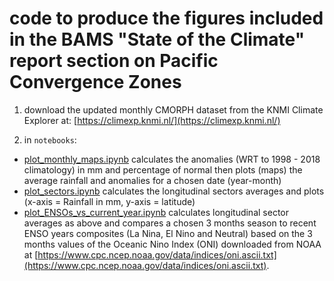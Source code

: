# code to produce the figures included in the BAMS "State of the Climate" report section on Pacific Convergence Zones 

1) download the updated monthly CMORPH dataset from the KNMI Climate Explorer at: [https://climexp.knmi.nl/](https://climexp.knmi.nl/) 

2) in `notebooks`: 

+ [plot_monthly_maps.ipynb](https://github.com/nicolasfauchereau/BAMS_SOTC_2019/blob/master/notebooks/plot_monthly_maps.ipynb) calculates the anomalies (WRT to 1998 - 2018 climatology) in mm and percentage of normal then plots (maps) the average rainfall and anomalies for a chosen date (year-month) 
+ [plot_sectors.ipynb](https://github.com/nicolasfauchereau/BAMS_SOTC_2019/blob/master/notebooks/plot_sectors.ipynb) calculates the longitudinal sectors averages and plots (x-axis = Rainfall in mm, y-axis = latitude)
+ [plot_ENSOs_vs_current_year.ipynb](https://github.com/nicolasfauchereau/BAMS_SOTC_2019/blob/master/notebooks/plot_ENSOs_vs_current_year.ipynb) calculates longitudinal sector averages as above and compares a chosen 3 months season to recent ENSO years composites (La Nina, El Nino and Neutral) based on the 3 months values of the Oceanic Nino Index (ONI) downloaded from NOAA at [https://www.cpc.ncep.noaa.gov/data/indices/oni.ascii.txt](https://www.cpc.ncep.noaa.gov/data/indices/oni.ascii.txt). 

